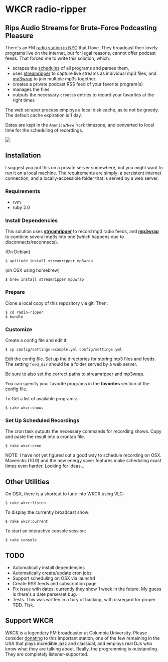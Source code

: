 # WKCR radio-ripper

## Rips Audio Streams for Brute-Force Podcasting Pleasure

There's an FM [radio station in NYC](http://www.studentaffairs.columbia.edu/wkcr/) that I love. They broadcast their lovely programs live on the internet, but for legal reasons, cannot offer podcast feeds. That forced me to write this solution, which:

* scrapes the [schedules](http://www.studentaffairs.columbia.edu/wkcr/schedule) of all programs and parses them,
* uses [streamripper](http://streamripper.sourceforge.net/tutorialconsole.php) to capture live streams as individual mp3 files, and [mp3wrap](http://mp3wrap.sourceforge.net) to join multiple mp3s together.
* creates a private podcast RSS feed of your favorite program(s)
* manages the files
* outputs the necessary `crontab` entries to record your favorites at the right times

The web scraper process employs a local disk cache, as to not be greedy. The default cache expiration is 1 day.

Dates are kept in the `America/New York` timezone, and converted to local time for the scheduling of recordings.

![](http://somebox.com/docs/radio-ripper-itunes.jpg)

## Installation

I suggest you put this on a private server somewhere, but you might want to run it on a local machine. The requirements are simply: a persistent internet connection, and a locally-accessible folder that is served by a web server.

### Requirements

  * rvm
  * ruby 2.0

### Install Dependencies

This solution uses **[streamripper](http://streamripper.sourceforge.net/tutorialconsole.php)** to record mp3 radio feeds, and **[mp3wrap](http://mp3wrap.sourceforge.net)** to combine several mp3s into one (which happens due to disconnects/reconnects).

(On Debian)

    $ aptitude install streamripper mp3wrap

(on OSX using homebrew)

    $ brew install streamripper mp3wrap

### Prepare

Clone a local copy of this repository via git. Then:

    $ cd radio-ripper
    $ bundle

### Customize

Create a config file and edit it:

    $ cp config/settings-example.yml config/settings.yml

Edit the config file. Set up the directories for storing mp3 files and feeds. The setting `feed_dir` should be a folder served by a web server. 

Be sure to also set the correct paths to streamripper and [mp3wrap](http://mp3wrap.sourceforge.net).

You can specify your favorite programs in the **favorites** section of the config file. 

To Get a list of available programs:

    $ rake wkcr:shows

### Set Up Scheduled Recordings

The cron task outputs the necessary commands for recording shows. Copy and paste the result into a crontab file.

    $ rake wkcr:cron

NOTE: I have not yet figured out a good way to schedule recording on OSX. Mavericks (10.9) and the new energy saver features make scheduling exact times even harder. Looking for ideas...

## Other Utilities

On OSX, there is a shortcut to tune into WKCR using VLC:

    $ rake wkcr:listen

To display the currently broadcast show:

    $ rake wkcr:current

To start an interactive console session:
  
    $ rake console

## TODO

* Automatically install dependencies
* Automatically create/update cron jobs
* Support scheduling on OSX via launchd
* Create RSS feeds and subscription page
* Fix issue with dates: currently they show 1 week in the future. My guess is there's a date parse/set bug.
* Tests. This was written in a fury of hacking, with disregard for proper TDD. Tisk.

## Support WKCR

WKCR is a legendary FM broadcaster at Columbia University. Please consider [donating](https://giving.columbia.edu/giveonline/?schoolstyle=411) to this important station, one of the few remaining in the USA that plays incredible jazz and classical, and employs real DJs who know what they are talking about. Really, the programming is outstanding. They are completely listener-supported.
